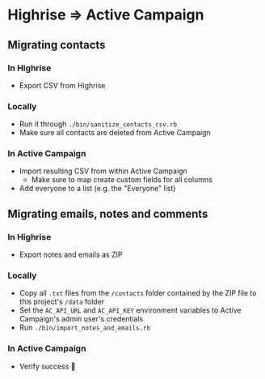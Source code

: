 # Highrise => Active Campaign

## Migrating contacts

### In Highrise
- Export CSV from Highrise

### Locally
- Run it through `./bin/sanitize_contacts_csv.rb`
- Make sure all contacts are deleted from Active Campaign

### In Active Campaign
- Import resulting CSV from within Active Campaign
    + Make sure to map create custom fields for all columns
- Add everyone to a list (e.g. the "Everyone" list)

## Migrating emails, notes and comments

### In Highrise
- Export notes and emails as ZIP

### Locally
- Copy all `.txt` files from the `/contacts` folder contained by the ZIP file to this project's `/data` folder
- Set the `AC_API_URL` and `AC_API_KEY` environment variables to Active Campaign's admin user's credentials
- Run `./bin/import_notes_and_emails.rb`

### In Active Campaign
- Verify success :balloon: